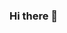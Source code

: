 ### Hi there 👋

<!--
**tabita0725kr/tabita0725kr** is a ✨ _special_ ✨ repository because its `README.md` (this file) appears on your GitHub profile.

###
